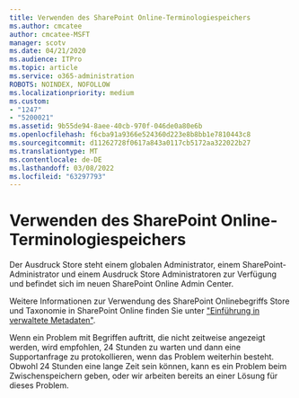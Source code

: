 ```yaml
---
title: Verwenden des SharePoint Online-Terminologiespeichers
ms.author: cmcatee
author: cmcatee-MSFT
manager: scotv
ms.date: 04/21/2020
ms.audience: ITPro
ms.topic: article
ms.service: o365-administration
ROBOTS: NOINDEX, NOFOLLOW
ms.localizationpriority: medium
ms.custom:
- "1247"
- "5200021"
ms.assetid: 9b55de94-8aee-40cb-970f-046de0a80e6b
ms.openlocfilehash: f6cba91a9366e524360d223e8b8bb1e7810443c8
ms.sourcegitcommit: d11262728f0617a843a0117cb5172aa322022b27
ms.translationtype: MT
ms.contentlocale: de-DE
ms.lasthandoff: 03/08/2022
ms.locfileid: "63297793"
---
```

# <a name="how-to-use-the-sharepoint-online-term-store"></a>Verwenden des SharePoint Online-Terminologiespeichers

Der Ausdruck Store steht einem globalen Administrator, einem SharePoint-Administrator und einem Ausdruck Store Administratoren zur Verfügung und befindet sich im neuen SharePoint Online Admin Center.
  
Weitere Informationen zur Verwendung des SharePoint Onlinebegriffs Store und Taxonomie in SharePoint Online finden Sie unter ["Einführung in verwaltete Metadaten"](https://go.microsoft.com/fwlink/?linkid=2044674&amp;clcid=0x409).
  
Wenn ein Problem mit Begriffen auftritt, die nicht zeitweise angezeigt werden, wird empfohlen, 24 Stunden zu warten und dann eine Supportanfrage zu protokollieren, wenn das Problem weiterhin besteht. Obwohl 24 Stunden eine lange Zeit sein können, kann es ein Problem beim Zwischenspeichern geben, oder wir arbeiten bereits an einer Lösung für dieses Problem.
  